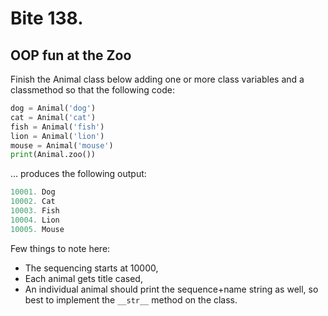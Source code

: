 # Bite 138. 

## OOP fun at the Zoo 

Finish the Animal class below adding one or more class variables and a classmethod so that the following code:

```python
dog = Animal('dog')
cat = Animal('cat')
fish = Animal('fish')
lion = Animal('lion')
mouse = Animal('mouse')
print(Animal.zoo())
```

... produces the following output:

```python
10001. Dog
10002. Cat
10003. Fish
10004. Lion
10005. Mouse
```

Few things to note here:

- The sequencing starts at 10000,
- Each animal gets title cased,
- An individual animal should print the sequence+name string as well, so best to implement the ```__str__``` method on the class.